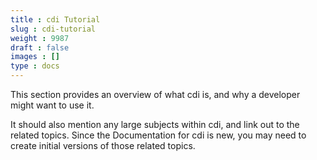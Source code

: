 ```yaml
---
title : cdi Tutorial
slug : cdi-tutorial
weight : 9987
draft : false
images : []
type : docs
---
```


This section provides an overview of what cdi is, and why a developer might want to use it.

It should also mention any large subjects within cdi, and link out to the related topics.  Since the Documentation for cdi is new, you may need to create initial versions of those related topics.

